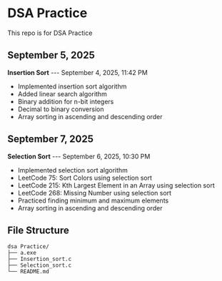 # DSA Practice

This repo is for DSA Practice

## September 5, 2025

**Insertion Sort** --- September 4, 2025, 11:42 PM
- Implemented insertion sort algorithm
- Added linear search algorithm  
- Binary addition for n-bit integers
- Decimal to binary conversion
- Array sorting in ascending and descending order

## September 7, 2025

**Selection Sort** --- September 6, 2025, 10:30 PM
- Implemented selection sort algorithm
- LeetCode 75: Sort Colors using selection sort
- LeetCode 215: Kth Largest Element in an Array using selection sort
- LeetCode 268: Missing Number using selection sort
- Practiced finding minimum and maximum elements
- Array sorting in ascending and descending order

## File Structure
```
dsa Practice/
├── a.exe
├── Insertion_sort.c
├── Selection_sort.c
└── README.md
```